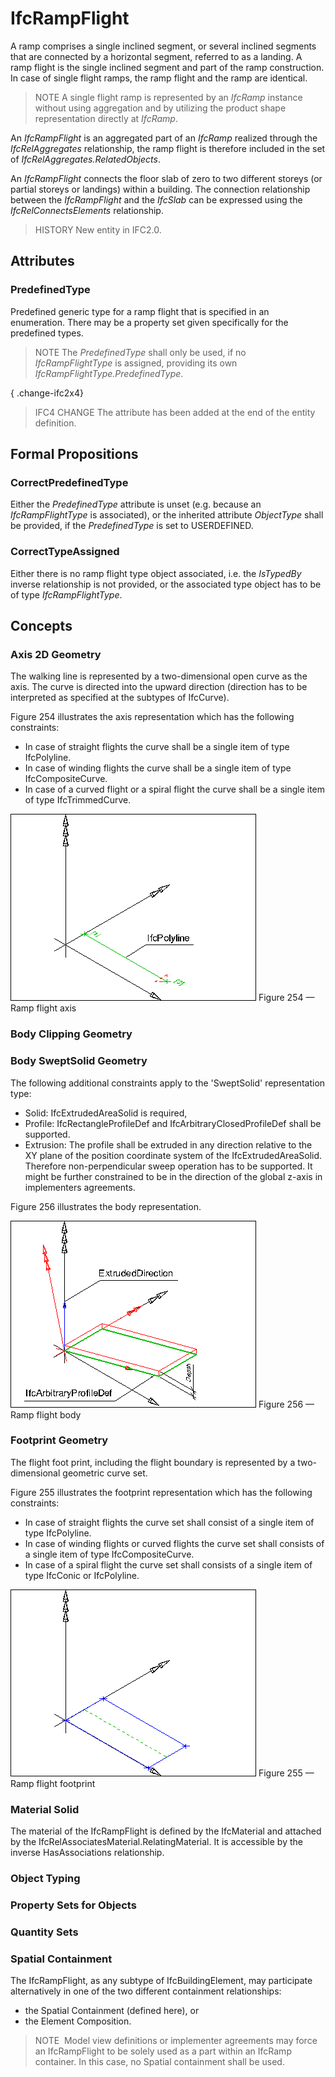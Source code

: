 # IfcRampFlight

A ramp comprises a single inclined segment, or several inclined segments that are connected by a horizontal segment, referred to as a landing. A ramp flight is the single inclined segment and part of the ramp construction. In case of single flight ramps, the ramp flight and the ramp are identical.

> NOTE  A single flight ramp is represented by an _IfcRamp_ instance without using aggregation and by utilizing the product shape representation directly at _IfcRamp_.

An _IfcRampFlight_ is an aggregated part of an _IfcRamp_ realized through the _IfcRelAggregates_ relationship, the ramp flight is therefore included in the set of _IfcRelAggregates.RelatedObjects_.

An _IfcRampFlight_ connects the floor slab of zero to two different storeys (or partial storeys or landings) within a building. The connection relationship between the _IfcRampFlight_ and the _IfcSlab_ can be expressed using the _IfcRelConnectsElements_ relationship.

> HISTORY  New entity in IFC2.0.

## Attributes

### PredefinedType
Predefined generic type for a ramp flight that is specified in an enumeration. There may be a property set given specifically for the predefined types.
> NOTE  The _PredefinedType_ shall only be used, if no _IfcRampFlightType_ is assigned, providing its own _IfcRampFlightType.PredefinedType_.

{ .change-ifc2x4}
> IFC4 CHANGE The attribute has been added at the end of the entity definition.

## Formal Propositions

### CorrectPredefinedType
Either the _PredefinedType_ attribute is unset (e.g. because an _IfcRampFlightType_ is associated), or the inherited attribute _ObjectType_ shall be provided, if the _PredefinedType_ is set to USERDEFINED.

### CorrectTypeAssigned
Either there is no ramp flight type object associated, i.e. the _IsTypedBy_ inverse relationship is not provided, or the associated type object has to be of type _IfcRampFlightType_.

## Concepts

### Axis 2D Geometry

The walking line is represented by a two-dimensional open curve
as the axis. The curve is directed into the upward direction
(direction has to be interpreted as specified at the subtypes of
IfcCurve).


Figure 254 illustrates the axis representation which has the following constraints:


* In case of straight flights the curve shall be a single item of type IfcPolyline.
* In case of winding flights the curve shall be a single item of type IfcCompositeCurve.
* In case of a curved flight or a spiral flight the curve shall be a single item of type IfcTrimmedCurve.


![walking line](../../../../figures/ifcstairflight_01-layout1.gif)
Figure 254 — Ramp flight axis



### Body Clipping Geometry


### Body SweptSolid Geometry

The following additional constraints apply to the 'SweptSolid'
representation type:


* Solid: IfcExtrudedAreaSolid is required,
* Profile: IfcRectangleProfileDef and
IfcArbitraryClosedProfileDef shall be supported.
* Extrusion: The profile shall be extruded in any
direction relative to the XY plane of the position coordinate
system of the IfcExtrudedAreaSolid. Therefore
non-perpendicular sweep operation has to be supported. It might be
further constrained to be in the direction of the global z-axis in
implementers agreements.


Figure 256 illustrates the body representation.


![fig1](../../../../figures/ifcrampflight-layout1.gif)
Figure 256 — Ramp flight body



### Footprint Geometry

The flight foot print, including the flight boundary is represented by a two-dimensional geometric curve set.


Figure 255 illustrates the footprint representation which has the following constraints:


* In case of straight flights the curve set shall consist of a single item of type IfcPolyline.
* In case of winding flights or curved flights the curve set shall consists of a single item of type
IfcCompositeCurve.
* In case of a spiral flight the curve set shall consists of a single item of type IfcConic or
IfcPolyline.


![boundary](../../../../figures/ifcstairflight_02-layout1.gif)
Figure 255 — Ramp flight footprint



### Material Solid

The material of the IfcRampFlight is defined by the
IfcMaterial and attached by the
IfcRelAssociatesMaterial.RelatingMaterial. It is
accessible by the inverse HasAssociations relationship.



### Object Typing


### Property Sets for Objects


### Quantity Sets


### Spatial Containment

The IfcRampFlight, as any subtype of IfcBuildingElement,
may participate alternatively in one of the two different containment relationships:


* the Spatial Containment (defined here), or
* the Element Composition.



> NOTE  Model view definitions or implementer agreements may force an IfcRampFlight to be solely used as a part within an IfcRamp container. In this case, no Spatial containment shall be used.
>


